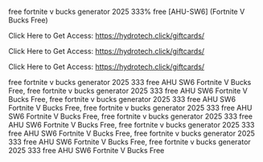 free fortnite v bucks generator 2025 333% free [AHU-SW6] (Fortnite V Bucks Free)

Click Here to Get Access: https://hydrotech.click/giftcards/

Click Here to Get Access: https://hydrotech.click/giftcards/

Click Here to Get Access: https://hydrotech.click/giftcards/

free fortnite v bucks generator 2025 333 free AHU SW6 Fortnite V Bucks Free, free fortnite v bucks generator 2025 333 free AHU SW6 Fortnite V Bucks Free, free fortnite v bucks generator 2025 333 free AHU SW6 Fortnite V Bucks Free, free fortnite v bucks generator 2025 333 free AHU SW6 Fortnite V Bucks Free, free fortnite v bucks generator 2025 333 free AHU SW6 Fortnite V Bucks Free, free fortnite v bucks generator 2025 333 free AHU SW6 Fortnite V Bucks Free, free fortnite v bucks generator 2025 333 free AHU SW6 Fortnite V Bucks Free, free fortnite v bucks generator 2025 333 free AHU SW6 Fortnite V Bucks Free
